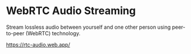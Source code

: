 # WebRTC Audio Streaming

Stream lossless audio between yourself and one other person using peer-to-peer (WebRTC) technology.

https://rtc-audio.web.app/
